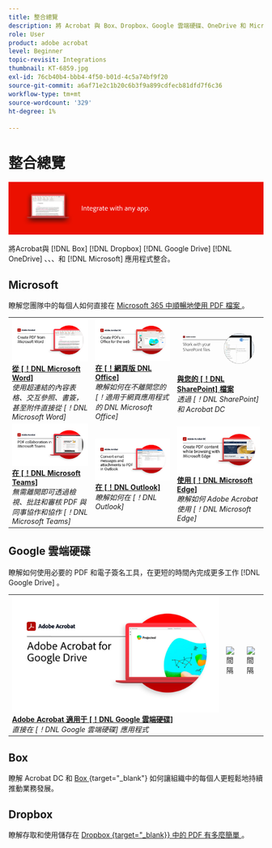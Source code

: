 ```yaml
---
title: 整合總覽
description: 將 Acrobat 與 Box、Dropbox、Google 雲端硬碟、OneDrive 和 Microsoft 應用程式整合
role: User
product: adobe acrobat
level: Beginner
topic-revisit: Integrations
thumbnail: KT-6859.jpg
exl-id: 76cb40b4-bbb4-4f50-b01d-4c5a74bf9f20
source-git-commit: a6af71e2c1b20c6b3f9a899cdfecb81dfd7f6c36
workflow-type: tm+mt
source-wordcount: '329'
ht-degree: 1%

---
```


# 整合總覽

![Acrobat整合影像](../assets/Hero-Integrate.png)

將Acrobat與 [!DNL Box] [!DNL Dropbox] [!DNL Google Drive] [!DNL OneDrive] 、、、和 [!DNL Microsoft] 應用程式整合。

## Microsoft

瞭解您團隊中的每個人如何直接在 [ Microsoft 365 中順暢地使用 PDF 檔案 ](https://www.adobe.com/documentcloud/integrations/microsoft-office-365.html) 。

<table style="table-layout:fixed">
<tr>
  <td>
    <a href="createfromword.md">
      <img alt="從 Microsoft Word 建立 PDF 檔案" src="../assets/CreateWord.png" />
    </a>
    <div>
    <a href="createfromword.md"><strong>從 [！DNL Microsoft Word]</strong></a>
    </div>
    <em>使用超連結的內容表格、交互參照、書簽，甚至附件直接從 [！DNL Microsoft Word]</em>
    <br>
  </td>
  <td>
    <a href="createofficeweb.md">
      <img alt="在 [！網頁版 DNL Office]" src="../assets/Officeweb_1280.png" />
    </a>
    <div>
    <a href="createofficeweb.md"><strong>在 [！網頁版 DNL Office]</strong></a>
    </div>
    <em>瞭解如何在不離開您的 [！適用于網頁應用程式的 DNL Microsoft Office]</em>
    <br>
  </td>  
  <td>
    <a href="acrobatandsp.md">
      <img alt="與您的 [！DNL SharePoint] 檔案" src="../assets/SharePoint.png" />
    </a>
    <div>
    <a href="acrobatandsp.md"><strong>與您的 [！DNL SharePoint] 檔案</strong></a>
    </div>
    <em>透過 [！DNL SharePoint] 和 Acrobat DC</em>
    <br>
  </td>  
</tr>
<tr>
  <td>
    <a href="acrobatandteams.md">
      <img alt="在 [！DNL Microsoft Teams]" src="../assets/MicrosoftTeams.png" />
    </a>
    <div>
    <a href="acrobatandteams.md"><strong>在 [！DNL Microsoft Teams]</strong></a>
    </div>
    <em>無需離開即可透過檢視、批註和審核 PDF 與同事協作和協作 [！DNL Microsoft Teams]</em>
    <br>
  </td>
  <td>
    <a href="outlook.md">
      <img alt="在 Outlook 中將電子郵件訊息和附件轉換為 PDF" src="../assets/Outlook.jpg" />
    </a>
    <div>
    <a href="outlook.md"><strong>在 [！DNL Outlook]</strong></a>
    </div>
    <em>瞭解如何在 [！DNL Outlook]</em>
    <br>
  </td>
  <td>
    <a href="edge.md">
      <img alt="使用 [！DNL Microsoft Edge]" src="../assets/Edge_1280.png" />
    </a>
    <div>
    <a href="edge.md"><strong>使用 [！DNL Microsoft Edge]</strong></a>
    </div>
    <em>瞭解如何 Adobe Acrobat使用 [！DNL Microsoft Edge]</em>
    <br>
  </td>
</tr>
</table>

## Google 雲端硬碟

瞭解如何使用必要的 PDF 和電子簽名工具，在更短的時間內完成更多工作 [!DNL Google Drive] 。

<table style="table-layout:fixed">
<tr>
  <td>
    <a href="acrobatandgoogle.md">
      <img alt="Google 雲端硬碟Adobe Acrobat" src="../assets/acrobatgoogle.jpg" />
    </a>
    <div>
    <a href="acrobatandgoogle.md"><strong>Adobe Acrobat 適用于 [！DNL Google 雲端硬碟]</strong></a>
    </div>
    <em>直接在 [！DNL Google 雲端硬碟] 應用程式</em>
    <br>
  </td>
  <td>
   <img alt="間隔" src="../assets/Whitespacer.png" />
    <div>
    <br>
  </td>
  <td>
   <img alt="間隔" src="../assets/Whitespacer.png" />
    <div>
    <br>
  </td>
</tr>
</table>

## Box

瞭解 Acrobat DC 和 [ Box ](https://www.adobe.com/documentcloud/integrations/box.html) {target=&quot;_blank&quot;} 如何讓組織中的每個人更輕鬆地持續推動業務發展。

## Dropbox

瞭解存取和使用儲存在 [ Dropbox {target=&quot;_blank}} 中的 PDF 有多麼簡單 ](https://www.adobe.com/documentcloud/integrations/dropbox.html) 。
